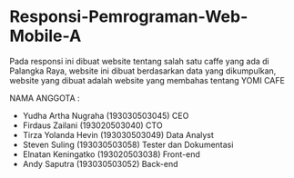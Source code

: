 # Responsi-Pemrograman-Web-Mobile-A

Pada responsi ini dibuat website tentang salah satu caffe yang ada di Palangka Raya, website ini dibuat berdasarkan data yang dikumpulkan, website yang dibuat adalah website yang membahas tentang YOMI CAFE 

NAMA ANGGOTA :
* Yudha Artha Nugraha	 (193030503045)	 CEO
* Firdaus Zailani	     (193020503040)	 CTO
* Tirza Yolanda Hevin	 (193030503049)  Data Analyst
* Steven Suling 	     (193030503058)  Tester dan Dokumentasi
* Elnatan Keningatko 	 (193020503038)  Front-end
* Andy Saputra 	       (193030503052)  Back-end
